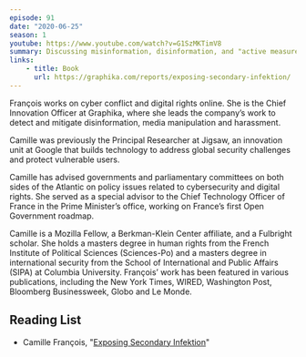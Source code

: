 ```yaml
---
episode: 91
date: "2020-06-25"
season: 1
youtube: https://www.youtube.com/watch?v=G1SzMKTimV8
summary: Discussing misinformation, disinformation, and "active measures"
links:
    - title: Book
      url: https://graphika.com/reports/exposing-secondary-infektion/
---
```

François works on cyber conflict and digital rights online. She is the Chief Innovation Officer at Graphika, where she leads the company’s work to detect and mitigate disinformation, media manipulation and harassment.

Camille was previously the Principal Researcher at Jigsaw, an innovation unit at Google that builds technology to address global security challenges and protect vulnerable users.

Camille has advised governments and parliamentary committees on both sides of the Atlantic on policy issues related to cybersecurity and digital rights. She served as a special advisor to the Chief Technology Officer of France in the Prime Minister’s office, working on France’s first Open Government roadmap.

Camille is a Mozilla Fellow, a Berkman-Klein Center affiliate, and a Fulbright scholar. She holds a masters degree in human rights from the French Institute of Political Sciences (Sciences-Po) and a masters degree in international security from the School of International and Public Affairs (SIPA) at Columbia University. François’ work has been featured in various publications, including the New York Times, WIRED, Washington Post, Bloomberg Businessweek, Globo and Le Monde.

## Reading List

- Camille François, "[Exposing Secondary Infektion](https://graphika.com/reports/exposing-secondary-infektion/)"
